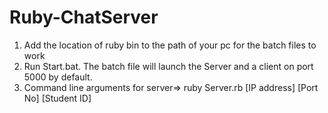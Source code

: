# Ruby-ChatServer

1. Add the location of ruby bin to the path of your pc for the batch files to work
2. Run Start.bat. The batch file will launch the Server and a client on port 5000 by default.
3. Command line arguments for server=> ruby Server.rb [IP address] [Port No] [Student ID]


